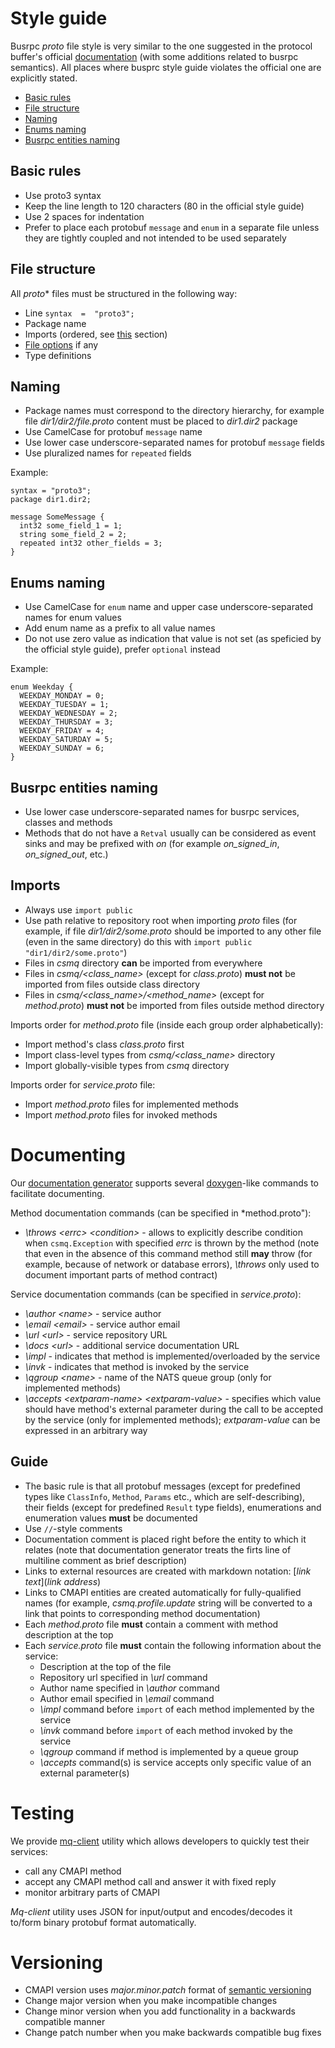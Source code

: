 # Style guide

Busrpc *proto* file style is very similar to the one suggested in the protocol buffer's official [documentation](https://developers.google.com/protocol-buffers/docs/style) (with some additions related to busrpc semantics). All places where busprc style guide violates the official one are explicitly stated.

- [Basic rules](#basic-rules)
- [File structure](#file-structure)
- [Naming](#naming)
- [Enums naming](#enums-naming)
- [Busrpc entities naming](#busrpc-entities-naming)

## Basic rules

* Use proto3 syntax
* Keep the line length to 120 characters (80 in the official style guide)
* Use 2 spaces for indentation
* Prefer to place each protobuf `message` and `enum` in a separate file unless they are tightly coupled and not intended to be used separately

## File structure

All *proto** files must be structured in the following way:
* Line `syntax  =  "proto3";`
* Package name
* Imports (ordered, see [this](./style.md#imports) section)
* [File options](https://developers.google.com/protocol-buffers/docs/proto3#options) if any
* Type definitions

## Naming

* Package names must correspond to the directory hierarchy, for example file *dir1/dir2/file.proto* content must be placed to *dir1.dir2* package
* Use CamelCase for protobuf `message` name
* Use lower case underscore-separated names for protobuf `message` fields
* Use pluralized names for `repeated` fields

Example:
```
syntax = "proto3";
package dir1.dir2;

message SomeMessage {
  int32 some_field_1 = 1;
  string some_field_2 = 2;
  repeated int32 other_fields = 3;
}
```

## Enums naming

* Use CamelCase for `enum` name and upper case underscore-separated names for enum values
* Add enum name as a prefix to all value names
* Do not use zero value as indication that value is not set (as speficied by the official style guide), prefer `optional` instead

Example:
```
enum Weekday {
  WEEKDAY_MONDAY = 0;
  WEEKDAY_TUESDAY = 1;
  WEEKDAY_WEDNESDAY = 2;
  WEEKDAY_THURSDAY = 3;
  WEEKDAY_FRIDAY = 4;
  WEEKDAY_SATURDAY = 5;
  WEEKDAY_SUNDAY = 6;
}
```

## Busrpc entities naming

* Use lower case underscore-separated names for busrpc services, classes and methods
* Methods that do not have a `Retval` usually can be considered as event sinks and may be prefixed with *on* (for example *on_signed_in*, *on_signed_out*, etc.)

## Imports

* Always use `import public` 
* Use path relative to repository root when importing *proto* files (for example, if file *dir1/dir2/some.proto* should be imported to any other file (even in the same directory) do this with `import public "dir1/dir2/some.proto"`)
* Files in *csmq* directory **can** be imported from everywhere
* Files in *csmq/<class_name>* (except for *class.proto*) **must not** be imported from files outside class directory
* Files in *csmq/<class_name>/<method_name>* (except for *method.proto*) **must not** be imported from files outside method directory

Imports order for *method.proto* file (inside each group order alphabetically):
* Import method's class *class.proto* first
* Import class-level types from *csmq/<class_name>* directory
* Import globally-visible types from *csmq* directory

Imports order for *service.proto* file:
* Import *method.proto* files for implemented methods
* Import *method.proto* files for invoked methods

# Documenting

Our [documentation generator](https://gitlab-595988116.camfrog.com/camshare/common/mq-docs) supports several [doxygen](https://www.doxygen.nl/)-like commands to facilitate documenting.

Method documentation commands (can be specified in *method.proto"):
* *\throws \<errc\> \<condition\>* - allows to explicitly describe condition when `csmq.Exception` with specified *errc* is thrown by the method (note that even in the absence of this command method still **may** throw (for example, because of network or database errors), *\throws* only used to document important parts of method contract)

Service documentation commands (can be specified in *service.proto*):
* *\author \<name\>* - service author
* *\email \<email\>* - service author email
* *\url \<url\>* - service repository URL
* *\docs \<url\>* - additional service documentation URL
* *\impl* - indicates that method is implemented/overloaded by the service
* *\invk* - indicates that method is invoked by the service
* *\qgroup \<name\>* - name of the NATS queue group (only for implemented methods)
* *\accepts \<extparam-name\> \<extparam-value\>* - specifies which value should have method's external parameter during the call to be accepted by the service (only for implemented methods); *extparam-value* can be expressed in an arbitrary way

## Guide

* The basic rule is that all protobuf messages (except for predefined types like `ClassInfo`, `Method`, `Params` etc., which are self-describing), their fields (except for predefined `Result` type fields), enumerations and enumeration values **must** be documented
* Use `//`-style comments
* Documentation comment is placed right before the entity to which it relates (note that documentation generator treats the firts line of multiline comment as brief description)
* Links to external resources are created with markdown notation: \[*link text*\]\(*link address*\)
* Links to CMAPI entities are created automatically for fully-qualified names (for example, *csmq.profile.update* string will be converted to a link that points to corresponding method documentation)
* Each *method.proto* file **must** contain a comment with method description at the top
* Each *service.proto* file **must** contain the following information about the service:
  * Description at the top of the file
  * Repository url specified in *\url* command
  * Author name specified in *\author* command
  * Author email specified in *\email* command
  * *\impl* command before `import` of each method implemented by the service
  * *\invk* command before `import` of each method invoked by the service
  * *\qgroup* command if method is implemented by a queue group
  * *\accepts* command(s) is service accepts only specific value of an external parameter(s)

# Testing

We provide [mq-client](https://gitlab-595988116.camfrog.com/camshare/common/mq-client) utility which allows developers to quickly test their services:
* call any CMAPI method
* accept any CMAPI method call and answer it with fixed reply
* monitor arbitrary parts of CMAPI

*Mq-client* utility uses JSON for input/output and encodes/decodes it to/form binary protobuf format automatically.

# Versioning

* CMAPI version uses *major.minor.patch* format of [semantic versioning](https://semver.org/)
* Change major version when you make incompatible changes
* Change minor version when you add functionality in a backwards compatible manner
* Change patch number when you make backwards compatible bug fixes

